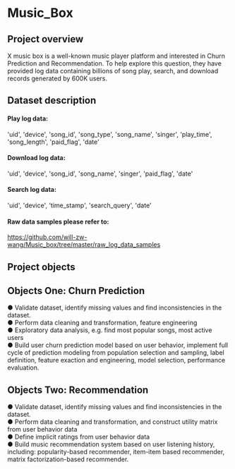 # Music_Box

## Project overview

X music box is a well-known music player platform and interested in Churn Prediction and Recommendation. To help explore this question, they have provided log data containing billions of song play, search, and download records generated by 600K users. 

## Dataset description

#### Play log data: 
'uid', 'device', 'song_id', 'song_type', 'song_name', 'singer', 'play_time', 'song_length', 'paid_flag', 'date'
#### Download log data: 
'uid', 'device', 'song_id', 'song_name', 'singer', 'paid_flag', 'date'
#### Search log data: 
'uid', 'device', 'time_stamp', 'search_query', 'date'

#### Raw data samples please refer to:  
https://github.com/will-zw-wang/Music_box/tree/master/raw_log_data_samples


## Project objects

## Objects One: Churn Prediction  
● Validate dataset, identify missing values and find inconsistencies in the dataset.  
● Perform data cleaning and transformation, feature engineering  
● Exploratory data analysis, e.g. find most popular songs, most active users  
● Build user churn prediction model based on user behavior, implement full cycle of prediction modeling from population selection and sampling, label definition, feature exaction and engineering, model selection, performance evaluation.


## Objects Two: Recommendation  
● Validate dataset, identify missing values and find inconsistencies in the dataset.  
● Perform data cleaning and transformation, and construct utility matrix from user behavior data  
● Define implicit ratings from user behavior data  
● Build music recommendation system based on user listening history, including: popularity-based recommender, item-item based recommender, matrix factorization-based recommender.  



